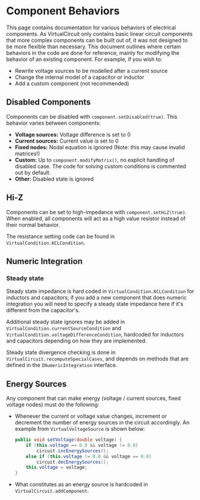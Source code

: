# Component Behaviors

This page contains documentation for various behaviors of electrical components. As VirtualCircuit only contains basic linear circuit components that more complex components can be built out of, it was not designed to be more flexible than necessary. This document outlines where certain behaviors in the code are done for reference, mainly for modifying the behavior of an existing component. For example, if you wish to:

- Rewrite voltage sources to be modelled after a current source
- Change the internal model of a capacitor or inductor
- Add a custom component (not recommended)



## Disabled Components

Components can be disabled with `component.setDisabled(true)`. This behavior varies between components:

- **Voltage sources:** Voltage difference is set to 0
- **Current sources:** Current value is set to 0
- **Fixed nodes:** Nodal equation is ignored (Note: this may cause invalid matrices!)
- **Custom:** Up to `component.modifyMatrix()`, no explicit handling of disabled case. The code for solving custom conditions is commented out by default.
- **Other:** Disabled state is ignored



## Hi-Z

Components can be set to high-impedance with `component.setHiZ(true)`. When enabled, all components will act as a high value resistor instead of their normal behavior.

The resistance setting code can be found in `VirtualCondition.KCLCondition`.



## Numeric Integration

### Steady state

Steady state impedance is hard coded in `VirtualCondition.KCLCondition` for inductors and capacitors; if you add a new component that does numeric integration you will need to specify a steady state impedance here if it's different from the capacitor's.

Additional steady state ignores may be added in `VirtualCondition.currentSourceCondition` and `VirtualCondition.voltageDifferenceCondition`, hardcoded for inductors and capacitors depending on how they are implemented.

Steady state divergence checking is done in `VirtualCircuit.recomputeSpecialCases`, and depends on methods that are defined in the `INumericIntegration` interface.



## Energy Sources

Any component that can make energy (voltage / current sources, fixed voltage nodes) must do the following:

- Whenever the current or voltage value changes, increment or decrement the number of energy sources in the circuit accordingly. An example from `VirtualVoltageSource` is shown below:

    ```java
    public void setVoltage(double voltage) {
        if (this.voltage == 0.0 && voltage != 0.0)
            circuit.incEnergySources();
        else if (this.voltage != 0.0 && voltage == 0.0)
            circuit.decEnergySources();
        this.voltage = voltage;
    }
    ```

- What constitutes as an energy source is hardcoded in `VirtualCircuit.addComponent`.